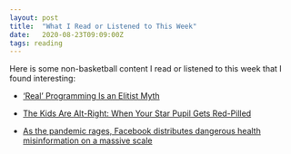 ```yaml
---
layout: post
title:  "What I Read or Listened to This Week"
date:   2020-08-23T09:09:00Z
tags: reading
---
```

Here is some non-basketball content I read or listened to this week that I found interesting:


* [‘Real’ Programming Is an Elitist Myth](https://www.wired.com/story/databases-coding-real-programming-myth/)

* [The Kids Are Alt-Right: When Your Star Pupil Gets Red-Pilled](https://melmagazine.com/en-us/story/red-pilled-radicalized-students-teachers)

* [As the pandemic rages, Facebook distributes dangerous health misinformation on a massive scale](https://popular.info/p/as-the-pandemic-rages-facebook-distributes)
